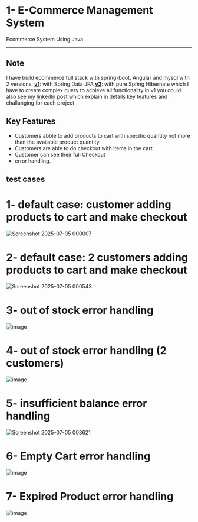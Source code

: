 

# 1- E-Commerce Management System

Ecommerce System Using Java

---

## Note 
I have build ecommerce full stack with spring-boot, Angular and mysql with 2 versions.
**[v1](https://github.com/OmarReda2/springboot-angular-ecommerce-project-1)**: with Spring Data JPA
**[v2](https://github.com/OmarReda2/springboot-angular-ecommerce-project-2)**: with pure Spring Hibernate which I have to create complex query to achieve all functionality in v1
you could also see my [linkedIn](https://www.linkedin.com/posts/omarreda01_springboot-hibernate-jpa-activity-7342232605280325632-fAyC?utm_source=share&utm_medium=member_desktop&rcm=ACoAADozulkB2Mk6ac9T66YYXPftnqjprxmgdg4) post which explain in details key features and challanging for each project

## Key Features

  * Customers abble to add products to cart with specific quantity not more than the available product quantity.  <br />
  * Customers are able to do checkout with items in the cart. <br />
  * Customer can see their full Checkout <br />
  * error handling.

## test cases
# 1- default case: customer adding products to cart and make checkout
![Screenshot 2025-07-05 000007](https://github.com/user-attachments/assets/31f9a418-fc74-48de-a3e1-df1a4daa5b22)

# 2- default case: 2 customers adding products to cart and make checkout
![Screenshot 2025-07-05 000543](https://github.com/user-attachments/assets/9c2ac2f8-3fd9-4b78-961b-4c63811d9fe4)

# 3- out of stock error handling
![image](https://github.com/user-attachments/assets/d08c6ad9-c979-4f10-b062-7769223428e5)

# 4- out of stock error handling (2 customers)
![image](https://github.com/user-attachments/assets/cc14a482-63e7-4f0f-a35d-7fd1c8534511)

# 5- insufficient balance error handling
![Screenshot 2025-07-05 003621](https://github.com/user-attachments/assets/dc0a26b9-5078-417f-83ad-f140f243b809)

# 6- Empty Cart error handling
![image](https://github.com/user-attachments/assets/5fe42263-4cd7-43af-a73f-635aa7c7517c)

# 7- Expired Product error handling
![image](https://github.com/user-attachments/assets/23a2f607-1f8f-4bf9-8ed6-9f23001162e3)








